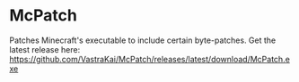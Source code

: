 # McPatch
Patches Minecraft's executable to include certain byte-patches. 
Get the latest release here: https://github.com/VastraKai/McPatch/releases/latest/download/McPatch.exe

